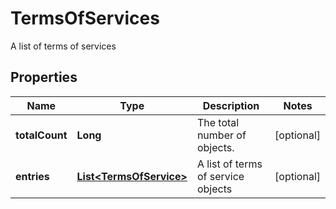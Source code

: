 

# TermsOfServices

A list of terms of services

## Properties

| Name | Type | Description | Notes |
|------------ | ------------- | ------------- | -------------|
|**totalCount** | **Long** | The total number of objects. |  [optional] |
|**entries** | [**List&lt;TermsOfService&gt;**](TermsOfService.md) | A list of terms of service objects |  [optional] |



